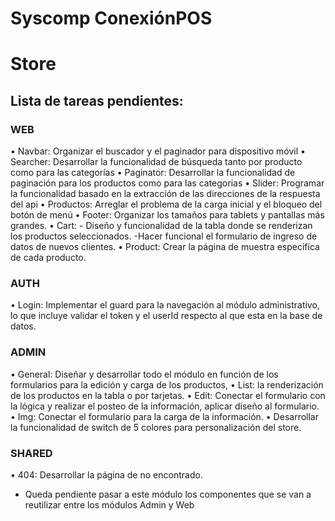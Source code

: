 # Syscomp ConexiónPOS
# Store
## Lista de tareas pendientes:

### WEB
•	Navbar:  Organizar el buscador y el paginador para dispositivo móvil
•	Searcher: Desarrollar la funcionalidad de búsqueda tanto por producto como para las categorías
•	Paginator: Desarrollar la funcionalidad de paginación para los productos como para las categorias
•	Slider: Programar la funcionalidad basado en la extracción de las direcciones de la respuesta del api
•	Productos: Arreglar el problema de la carga inicial y el bloqueo del botón de menú
•	Footer: Organizar los tamaños para tablets y pantallas más grandes.
•	Cart:  - Diseño y funcionalidad de la tabla donde se renderizan los productos seleccionados. -Hacer funcional el formulario de ingreso de datos de nuevos clientes.
•	Product: Crear la página de muestra especifica de cada producto.
### AUTH
•	Login: Implementar el guard para la navegación al módulo administrativo, lo que incluye validar el token y el userId respecto al que esta en la base de datos.
### ADMIN
•	General: Diseñar y desarrollar todo el módulo en función de los formularios para la edición y carga de los productos,
•	List: la renderización de los productos en la tabla o por tarjetas.
•	Edit: Conectar el formulario con la lógica y realizar el posteo de la información, aplicar diseño al formulario.
•	Img: Conectar el formulario para la carga de la información.
•	Desarrollar la funcionalidad de switch de 5 colores para personalización del store.
### SHARED
•	404: Desarrollar la página de no encontrado.
* Queda pendiente pasar a este módulo los componentes que se van a reutilizar entre los módulos Admin y Web
